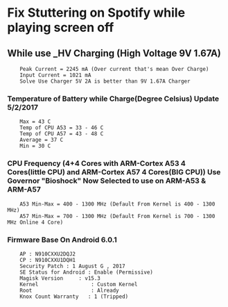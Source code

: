 ﻿# Fix Stuttering on Spotify while playing screen off 

## While use _**HV Charging** (High Voltage 9V 1.67A) 
```
	Peak Current = 2245 mA (Over current that's mean Over Charge) 
	Input Current = 1021 mA
	Solve Use Charger 5V 2A is better than 9V 1.67A Charger
```

### Temperature of Battery while Charge(Degree Celsius) Update 5/2/2017
```
	Max = 43 C 
	Temp of CPU A53 = 33 - 46 C 
	Temp of CPU A57 = 43 - 48 C
	Average = 37 C
	Min = 30 C
```

### CPU Frequency (4+4 Cores with **ARM-Cortex A53 4 Cores**(little CPU) and **ARM-Cortex A57 4 Cores**(BIG CPU)) Use Governor **"Bioshock"** Now Selected to use on ARM-A53 & ARM-A57  
		A53 Min-Max = 400 - 1300 MHz (Default From Kernel is 400 - 1300 MHz)
		A57 Min-Max = 700 - 1300 MHz (Default From Kernel is 700 - 1300 MHz Online 4 Core)

### Firmware Base On Android 6.0.1 
```
	AP : N910CXXU2DQJ2
	CP : N910CXXU1DQH1
	Security Patch : 1 August G , 2017
	SE Status for Android : Enable (Permissive)
	Magisk Version 	   : v15.3
	Kernel				   : Custom Kernel 
	Root				   : Already
	Knox Count Warranty   : 1 (Tripped)
```
